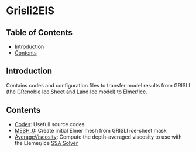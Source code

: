 # Grisli2EIS

## Table of Contents

<!-- vim-markdown-toc GFM -->

* [Introduction](#introduction)
* [Contents](#contents)

<!-- vim-markdown-toc -->

## Introduction

Contains codes and configuration files to transfer model results from GRISLI
[(the GRenoble Ice Sheet and Land Ice model)](https://gmd.copernicus.org/articles/11/5003/2018/) to [Elmer/Ice](http://elmerice.elmerfem.org/).

## Contents

* [Codes](./src): Usefull source codes
* [MESH_0](./MESH_0): Create initial Elmer mesh from GRISLI ice-sheet mask  
* [AverageViscosity](./AverageViscosity): Compute the depth-averaged viscosity to use with the Elemer/Ice [SSA Solver](http://elmerfem.org/elmerice/wiki/doku.php?id=solvers:ssa)


